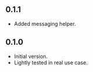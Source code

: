 ## 0.1.1

- Added messaging helper.

## 0.1.0

- Initial version.
- Lightly tested in real use case.
